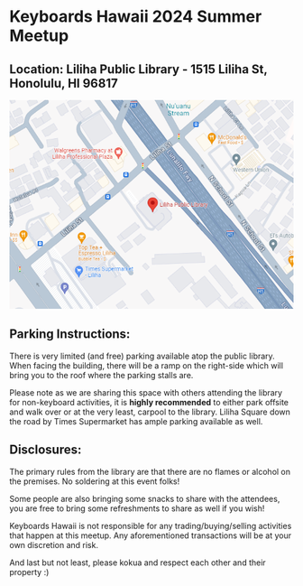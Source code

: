 # Keyboards Hawaii 2024 Summer Meetup

## Location: Liliha Public Library - 1515 Liliha St, Honolulu, HI 96817

![](images/2024/lilihalibrary.PNG)

## Parking Instructions:

There is very limited (and free) parking available atop the public library. When facing the building, there will be a ramp on the right-side which will bring you to the roof where the parking stalls are.

Please note as we are sharing this space with others attending the library for non-keyboard activities, it is **highly recommended** to either park offsite and walk over or at the very least, carpool to the library. Liliha Square down the road by Times Supermarket has ample parking available as well.

## Disclosures:

The primary rules from the library are that there are no flames or alcohol on the premises. No soldering at this event folks!

Some people are also bringing some snacks to share with the attendees, you are free to bring some refreshments to share as well if you wish!

Keyboards Hawaii is not responsible for any trading/buying/selling activities that happen at this meetup. Any aforementioned transactions will be at your own discretion and risk.

And last but not least, please kokua and respect each other and their property :)